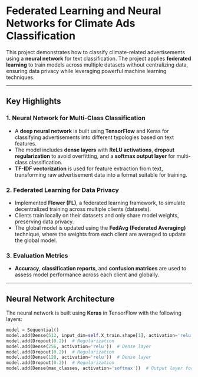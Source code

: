 # Federated Learning and Neural Networks for Climate Ads Classification

This project demonstrates how to classify climate-related advertisements using a **neural network** for text classification. The project applies **federated learning** to train models across multiple datasets without centralizing data, ensuring data privacy while leveraging powerful machine learning techniques.

---

## Key Highlights  

### **1. Neural Network for Multi-Class Classification**  
- A **deep neural network** is built using **TensorFlow** and Keras for classifying advertisements into different typologies based on text features.
- The model includes **dense layers** with **ReLU activations**, **dropout regularization** to avoid overfitting, and a **softmax output layer** for multi-class classification.
- **TF-IDF vectorization** is used for feature extraction from text, transforming raw advertisement data into a format suitable for training.

### **2. Federated Learning for Data Privacy**  
- Implemented **Flower (FL)**, a federated learning framework, to simulate decentralized training across multiple clients (datasets).
- Clients train locally on their datasets and only share model weights, preserving data privacy.
- The global model is updated using the **FedAvg (Federated Averaging)** technique, where the weights from each client are averaged to update the global model.

### **3. Evaluation Metrics**  
- **Accuracy**, **classification reports**, and **confusion matrices** are used to assess model performance across each client and globally.

---

## Neural Network Architecture  

The neural network is built using **Keras** in TensorFlow with the following layers:

```python
model = Sequential()
model.add(Dense(512, input_dim=self.X_train.shape[1], activation='relu'))  # Dense layer
model.add(Dropout(0.2))  # Regularization
model.add(Dense(256, activation='relu'))  # Dense layer
model.add(Dropout(0.2))  # Regularization
model.add(Dense(128, activation='relu'))  # Dense layer
model.add(Dropout(0.2))  # Regularization
model.add(Dense(max_classes, activation='softmax'))  # Output layer for multi-class classification
